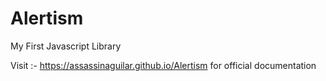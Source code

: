 # Alertism
My First Javascript Library

Visit :- https://assassinaguilar.github.io/Alertism for official documentation
